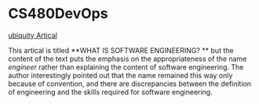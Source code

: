 # CS480DevOps

[ubiquity Artical](https://ubiquity.acm.org/article.cfm?id=763745)
  
This artical is titled **WHAT IS SOFTWARE ENGINEERING? ** but the content of the text puts the emphasis on the appropriateness of the name *engineer* rather than explaining the content of software engineering. The author interestingly pointed out that the name remained this way only because of convention, and there are discrepancies between the definition of engineering and the skills required for software engineering.
